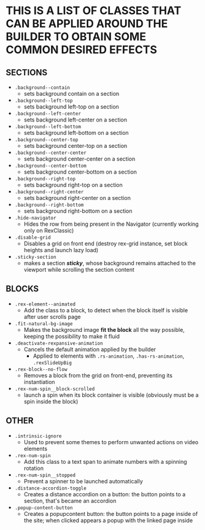 # THIS IS A LIST OF CLASSES THAT CAN BE APPLIED AROUND THE BUILDER TO OBTAIN SOME COMMON DESIRED EFFECTS

SECTIONS
---

- `.background--contain`
  - sets background contain on a section
- `.background--left-top`
  - sets background left-top on a section
- `.background--left-center`
  - sets background left-center on a section
- `.background--left-bottom`
  - sets background left-bottom on a section
- `.background--center-top`
  - sets background center-top on a section
- `.background--center-center`
  - sets background center-center on a section
- `.background--center-bottom`
  - sets background center-bottom on a section
- `.background--right-top`
  - sets background right-top on a section
- `.background--right-center`
  - sets background right-center on a section
- `.background--right-bottom`
  - sets background right-bottom on a section
- `.hide-navigator`
  - Hides the row from being present in the Navigator (currently working only on RexClassic)
- `.disable-grid`
  - Disables a grid on front end (destroy rex-grid instance, set block heights and launch lazy load)
- `.sticky-section`
  - makes a section ***sticky***, whose background remains attached to the viewport while scrolling the section content

BLOCKS
---

- `.rex-element--animated`
  - Add the class to a block, to detect when the block itself is visible after user scrolls page
- `.fit-natural-bg-image`
  - Makes the background image **fit the block** all the way possible, keeping the possibility to make it fluid
- `.deactivate-rexpansive-animation`
  - Cancels the default animation applied by the builder
	- Applied to elements with `.rs-animation`, `.has-rs-animation`, `.rexSlideUpBig`
- `.rex-block--no-flow`
  - Removes a block from the grid on front-end, preventing its instantiation
- `.rex-num-spin__block-scrolled`
  - launch a spin when its block container is visible (obviously must be a spin inside the block)

OTHER
---

- `.intrinsic-ignore`
  - Used to prevent some themes to perform unwanted actions on video elements
- `.rex-num-spin`
  - Add this class to a text span to animate numbers with a spinning rotation
- `.rex-num-spin__stopped`
  - Prevent a spinner to be launched automatically
- `.distance-accordion-toggle`
  - Creates a distance accordion on a button: the button points to a section, that's became an accordion
- `.popup-content-button`
  - Creates a popupcontent button: the button points to a page inside of the site; when clicked appears a popup with the linked page inside